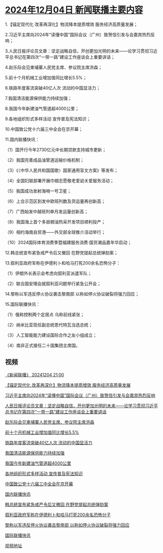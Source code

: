 # [2024年12月04日 新闻联播主要内容](https://tv.cctv.com/lm/xwlb/day/20241204.shtml)

1.【锚定现代化 改革再深化】物流降本提质增效 服务经济高质量发展；

2.习近平主席向2024年“读懂中国”国际会议（广州）致贺信引发与会嘉宾热烈反响；

3.人民日报评论员文章：坚定战略自信，开创更加光明的未来——论学习贯彻习近平总书记在第四次“一带一路”建设工作座谈会上重要讲话；

4.赵乐际会见柬埔寨人民党主席、参议院主席洪森；

5.前十个月机械工业增加值同比增长5.5%；

6.铁路年度客流突破40亿人次 流动的中国显活力；

7.我国清洁能源保供能力持续加强；

8.我国今年新建油气管道超4000公里；

9.各地组织形式多样活动 宣传普及宪法知识；

10.中国致公党十六届三中全会在京开幕；

11.国内联播快讯：

（1）国开行今年2730亿元中长期贷款支持城市更新；

（2）我国完善成品油管道运输价格机制；

（3）《〈中华人民共和国国歌〉国家通用盲文方案》等发布；

（4）全国妇联部署开展巾帼志愿敬老爱幼关爱服务活动；

（5）我国成功发射海哨一号卫星；

（6）上合示范区到发中欧班列数及货运量再创新高；

（7）广西始发中越班列单月发运量创新高；

（8）我国海上首个多层稠油热采开发项目顺利投产；

（9）相约海南自贸港——外交部全球推介活动举行；

（10）2024国际体育消费季暨福建服务消费·国货潮品嘉年华启动；

12.韩总统宣布紧急戒严令后又撤回 在野党提起总统弹劾案；

13.叙利亚政府军称在伊德利卜和哈马打死200余名恐怖分子：

（1）伊朗外长表示会考虑向叙利亚派遣军队；

（2）联合国安理会就叙利亚问题举行紧急公开会；

14.黎称以军违反停火协议袭击黎南部 以称如停火协议破裂将强力回应；

15.国际联播快讯：

（1）俄称控制两个定居点 乌称前线紧张；

（2）纳米比亚现任副总统恩代特瓦当选总统；

（3）人工智能能力建设国际合作之友小组成立；

（4）南非正式接任二十国集团主席国。

## 视频

[《新闻联播》 20241204 21:00](https://tv.cctv.com/2024/12/04/VIDEziWxyPeXWtIj11Xwz8kP241204.shtml)

[【锚定现代化 改革再深化】物流降本提质增效 服务经济高质量发展](https://tv.cctv.com/2024/12/04/VIDEIyXthQaosfXsHzaGt4Vp241204.shtml)

[习近平主席向2024年“读懂中国”国际会议（广州）致贺信引发与会嘉宾热烈反响](https://tv.cctv.com/2024/12/04/VIDEQubmMgV59luC1Pte4fuM241204.shtml)

[人民日报评论员文章：坚定战略自信，开创更加光明的未来——论学习贯彻习近平总书记在第四次“一带一路”建设工作座谈会上重要讲话](https://tv.cctv.com/2024/12/04/VIDECU9w1S2YCR6ef2m65g7z241204.shtml)

[赵乐际会见柬埔寨人民党主席、参议院主席洪森](https://tv.cctv.com/2024/12/04/VIDE6cr6CtshFfxJVAKUH1nu241204.shtml)

[前十个月机械工业增加值同比增长5.5%](https://tv.cctv.com/2024/12/04/VIDEauufQEtrQrh1EHqUaM7A241204.shtml)

[铁路年度客流突破40亿人次 流动的中国显活力](https://tv.cctv.com/2024/12/04/VIDEDAdHrtoEJfFZtqLm9Rm6241204.shtml)

[我国清洁能源保供能力持续加强](https://tv.cctv.com/2024/12/04/VIDEOPyi6M2SGs0aUrKkTYGK241204.shtml)

[我国今年新建油气管道超4000公里](https://tv.cctv.com/2024/12/04/VIDEAy6qgMWUBbvCKuZOCiTd241204.shtml)

[各地组织形式多样活动 宣传普及宪法知识](https://tv.cctv.com/2024/12/04/VIDEtTUBSbRd5kbhLjJUniXr241204.shtml)

[中国致公党十六届三中全会在京开幕](https://tv.cctv.com/2024/12/04/VIDEIHnALCgfP6g41hkFIjHH241204.shtml)

[国内联播快讯](https://tv.cctv.com/2024/12/04/VIDE50v8hYfFkmMQ33t1LqzH241204.shtml)

[韩总统宣布紧急戒严令后又撤回 在野党提起总统弹劾案](https://tv.cctv.com/2024/12/04/VIDEGaJDbMFKaytkQwM8QSjJ241204.shtml)

[叙利亚政府军称在伊德利卜和哈马打死200余名恐怖分子](https://tv.cctv.com/2024/12/04/VIDEDkahN92SDmzGchk58FuS241204.shtml)

[黎称以军违反停火协议袭击黎南部 以称如停火协议破裂将强力回应](https://tv.cctv.com/2024/12/04/VIDEVmuER3ZdVUGA7zD1PJ8f241204.shtml)

[国际联播快讯](https://tv.cctv.com/2024/12/04/VIDEsLlISQ8btNOpP3XNnphK241204.shtml)

[视频地址](https://tv.cctv.com/lm/xwlb/day/20241204.shtml) 

